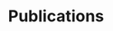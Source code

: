---
title: Publications           
type:  landing                

sections:
  # ─────────── 1. Full list rendered in citation view ───────────
  - block: collection
    content:
      title: Recent Publications and Preprints
      page_type: publication       
      filters:
        featured: false            
      order: desc
      count: 100                   # how many to show (0 = unlimited)
    design:
      view: citation               # APA/IEEE compact style
      columns: "1"

  # ─────────── 2. Manually curated highlights ───────────
  - block: markdown
    content:
      title: Highlighted Publications (last 5 years)
      text: |
        ## Theory
        - Foondun, M., Khoshnevisan, D. and Nualart, E. (2024), Instantaneous everywhere-blowup of parabolic SPDEs, **Probability Theory and Related Fields**, 190, 601-624.
        - G. Mesters, P. Zwiernik, Non-independent component analysis. **Annals of Statistics** 2024, Vol. 52, No. 6, 2506-2528.
        - N. Broutin, N. Kamčev, and G. Lugosi. Increasing paths in random temporal graphs. **Annals of Applied Probability**, Vol. 34, No. 6, 5498-5521, 2024.
        - Brownlees, C., & Llorens-Terrazas, J. (2024). Empirical risk minimization for time series: Nonparametric performance bounds for prediction. **Journal of Econometrics**, 244(1), 105849.
        - Rossell D, Kseung AK, Saez I, Michele G. Semi-parametric local variable selection under misspecification. **Biometrika** (2024). Paper DOI 10.1093/biomet/asae068 
        - Cappello, L., Veber, A., Palacios, J. A., An Efficient Coalescent Model for Heterochronously Sampled Molecular Data. **Journal of the American Statistical Association**. Vol. 119, No. 548, 2437-2449,2024.
        - F. Röttger, S. Engelke, P. Zwiernik, Total positivity in multivariate extremes. **Annals of Statistics** 2023, Vol. 51, No. 3, 962-1004.
        - Cappello, L., Madrid Padilla, O. H., Palacios, J. A. (2023). Bayesian Change Point Detection with Spike-and-Slab Priors. **Journal of Computational and Graphical Statistics**, 1-13. 
        - Jewson J, Rossell D. Loss function selection and the use of improper models. **Journal of the Royal Statistical Society B ** 2022 84, 1640-1665. Online version
        - S. Lauritzen, P. Zwiernik. Locally associated graphical models and mixed convex exponential families. **Annals of Statistics** 2022, Vol. 50, No. 5, 962-1004.
        - G. Lugosi and S. Mendelson. Multivariate mean estimation with direction-dependent accuracy. **Journal of the European Mathematical Society**, 2022.
        - L. Addario-Berry, L. Devroye, G. Lugosi, and V. Velona. Broadcasting on random recursive trees. **Annals of Applied Probability**, 32(1):497-528, 2022.
        - Rossell D. Concentration of posterior probabilities and normalized L0 criteria (2022). **Bayesian Analysis**, 17, 2, 565-591. Open access version
        - Avalos-Pacheco A., Rossell D., Savage R (2022). Heterogeneous large datasets integration using Bayesian factor regression. **Bayesian Analysis**. 17(1): 33-66. arXiv.1810.09894
        - Cappello, L., Palacios, J. A., Adaptive Preferential Sampling in Phylodynamics. **Journal of Computational and Graphical Statistics**, 31(2): 541-552, 2022. Open access version
        - G. Lugosi, J. Truszkowski, V. Velona, and P. Zwiernik. Learning partial correlation graphs and graphical models by covariance queries. **Journal of Machine Learning Research**, 22(203):1--41, 2021.
        - Rossell D, Abril O, Bhattacharya A. Approximate Laplace approximations for scalable model selection (2021). **Journal of the Royal Statistical Society B**, 83, 4, 853-879. Online version (open access)
        - G. Lugosi, and S. Mendelson. Robust multivariate mean estimation: the optimality of trimmed mean. **Annals of Statistics**, 2021.
        - S. Lauritzen, C. Uhler and P. Zwiernik, Total positivity in exponential families with application to binary variables. **Annals of Statistics**, 2021, Vol. 49, No. 3, 1436-1459.
        - Rossell D, Rubio FJ. Additive Bayesian variable selection under censoring and  misspecification (2021). **Statistical Science**, 38, 1,13-29 Open access
        - Rossell D, Zwiernik P. Dependence in elliptical partial correlation graphs (2021). **Electronic Journal of Statistics**, 15, 2, 4236-4263. Open access version
        - C. Bordenave, G. Lugosi, and N. Zhivotovskiy. Noise sensitivity of the top eigenvector of a Wigner matrix. **Probability Theory and Related Fields**, 2020.
        - G. Lugosi, and S. Mendelson. Risk minimization by median-of-means tournaments. **Journal of the European Mathematical Society**, 2020.
        - P. Bartlett, P.L. Long, G. Lugosi, and A. Tsigler. Benign overfitting in linear regression. **PNAS**, 117.48 (2020): 30063-30070.

        ## Applications
        - Jewson J, Li L, Battaglia L, Hansen S, Rossell D, Zwiernik P. Graphical model inference with external network data. **Biometrics** 2024, 80(4).         
        - Cappello, L., Kim, J. , Liu, S. , Palacios, J. A., Statistical Challenges in Tracking the Evolution of SARS-CoV-2. **Statistical Science**, 37(2): 162-182, 2022. 
        - Semken C, Rossell D. Specification analysis for technology use and teenager well-being. Statistical validity and a Bayesian proposal (2022). **Journal of the Royal Statistical Society C**
        - Parikh, V., Ioannidis, ... Cappello, L. ,..., Rivas, M., Ashley, E.  (2022) Deconvoluting complex correlates of COVID19 severity with a multi-omic pandemic tracking strategy. **Nature Communications**, 13, 5107
        - L. Beauchemin, M. Slifker, D. Rossell, and J. Font-Burgada (2020). Characterizing MHC-I genotype predictive power for oncogenic mutation probability in cancer patients. **Immunoinformatics, Methods and Protocols**. Springer.
        - Graeve M, Greenacre M. (2020). The selection and analysis of fatty acid ratios: A new approach for the univariate and multivariate analysis of fatty acid trophic markers in marine pelagic organisms. **Limnology and Oceanographic Methods**, 18, 196-210. doi: 10.1002/lom3.10360 with video abstract
        - Greenacre M (2020) . Amalgamations are valid in compositional data analysis, can be used in agglomerative clustering, and their logratios have an inverse transformation. **Applied Computing and Geosciences**, 5, doi: 10.106/j.acags.2019.100017
        - Gavard R, Jones H, Palacio Lozano D, Thomas M, Rossell D, Spencer S, Barrow M (2020). KairosMS: A new solution for the processing of hyphenated ultrahigh resolution mass spectrometry data. **Analytical Chemistry**, 92.5 3775-86
    design:
      columns: "1"
---